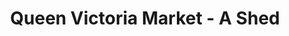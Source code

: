 ---
title: "Queen Victoria Market - A Shed"
url: /melbourne/queen-victoria-market-a-shed/
shop: mall
---